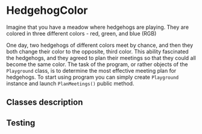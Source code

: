 # HedgehogColor

Imagine that you have a meadow where hedgehogs are playing. They are colored in three different colors - red, green, and blue (RGB)

One day, two hedgehogs of different colors meet by chance, and then they both change their color to the opposite, third color. This ability fascinated the hedgehogs, and they agreed to plan their meetings so that they could all become the same color.
The task of the program, or rather objects of the `Playground` class, is to determine the most effective meeting plan for hedgehogs.
To start using program you can simply create `Playground` instance and launch `PlanMeetings()` public method.

## Classes description

## Testing
